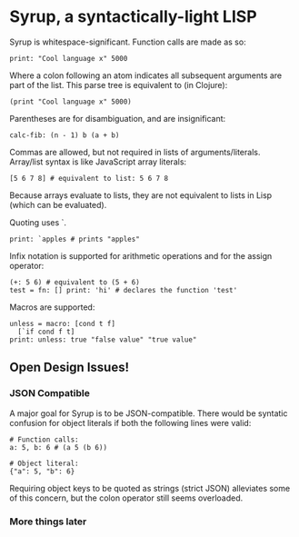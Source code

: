 # Syrup, a syntactically-light LISP

Syrup is whitespace-significant. Function calls are made as so:

    print: "Cool language x" 5000

Where a colon following an atom indicates all subsequent arguments
are part of the list. This parse tree is equivalent to (in Clojure):

    (print "Cool language x" 5000)

Parentheses are for disambiguation, and are insignificant:

    calc-fib: (n - 1) b (a + b)

Commas are allowed, but not required in lists of arguments/literals.
Array/list syntax is like JavaScript array literals:

    [5 6 7 8] # equivalent to list: 5 6 7 8

Because arrays evaluate to lists, they are not equivalent to lists
in Lisp (which can be evaluated).

Quoting uses \`.

    print: `apples # prints "apples"

Infix notation is supported for arithmetic operations
and for the assign operator:

    (+: 5 6) # equivalent to (5 + 6)
    test = fn: [] print: 'hi' # declares the function 'test'

Macros are supported:

    unless = macro: [cond t f]
      [`if cond f t]
    print: unless: true "false value" "true value"

## Open Design Issues!

### JSON Compatible

A major goal for Syrup is to be JSON-compatible. There would be syntatic
confusion for object literals if both the following lines were valid:

    # Function calls:
    a: 5, b: 6 # (a 5 (b 6))

    # Object literal:
    {"a": 5, "b": 6}

Requiring object keys to be quoted as strings (strict JSON) alleviates
some of this concern, but the colon operator still seems overloaded.

### More things later